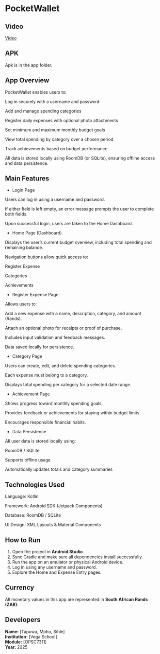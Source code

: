 # PocketWallet

## Video

[Video](https://drive.google.com/file/d/1b4r79BbptdVatn2IWHuIGSmGVbDaPPQL/view?usp=sharing)

## APK

Apk is in the app folder.

## App Overview

PocketWallet enables users to:

Log in securely with a username and password

Add and manage spending categories

Register daily expenses with optional photo attachments

Set minimum and maximum monthly budget goals

View total spending by category over a chosen period

Track achievements based on budget performance

All data is stored locally using RoomDB (or SQLite), ensuring offline access and data persistence.

## Main Features

- Login Page

Users can log in using a username and password.

If either field is left empty, an error message prompts the user to complete both fields.

Upon successful login, users are taken to the Home Dashboard.

- Home Page (Dashboard)

Displays the user’s current budget overview, including total spending and remaining balance.

Navigation buttons allow quick access to:

Register Expense

Categories

Achievements

- Register Expense Page

Allows users to:

Add a new expense with a name, description, category, and amount (Rands).

Attach an optional photo for receipts or proof of purchase.

Includes input validation and feedback messages.

Data saved locally for persistence.

- Category Page

Users can create, edit, and delete spending categories.

Each expense must belong to a category.

Displays total spending per category for a selected date range.

- Achievement Page

Shows progress toward monthly spending goals.

Provides feedback or achievements for staying within budget limits.

Encourages responsible financial habits.

- Data Persistence

All user data is stored locally using:

RoomDB / SQLite

Supports offline usage

Automatically updates totals and category summaries

## Technologies Used

Language: Kotlin

Framework: Android SDK (Jetpack Components)

Database: RoomDB / SQLite

UI Design: XML Layouts & Material Components

## How to Run

1. Open the project in **Android Studio**.
2. Sync Gradle and make sure all dependencies install successfully.
3. Run the app on an emulator or physical Android device.
4. Log in using any username and password.
5. Explore the Home and Expense Entry pages.

## Currency

All monetary values in this app are represented in **South African Rands (ZAR)**.

## Developers

**Name:** [Tapuwa, Mpho, Sihle]  
**Institution:** [Vega School]  
**Module:** [OPSC7311]  
**Year:** 2025  
